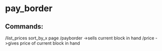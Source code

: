 # pay_border

## Commands:
/list_prices sort_by_x page
/payborder ->sells current block in hand
/price ->gives price of current block in hand
